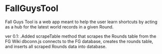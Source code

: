 # FallGuysTool
Fall Guys Tool is a web app meant to help the user learn shortcuts by acting as a hub for the latest world records in a given Round.

ver 0.1:
.Added scrapeTable method that scrapes the Rounds table from the FG Wiki
dbconn.js connects to the FG database, creates the rounds table, and inserts all scraped Rounds data into database.
